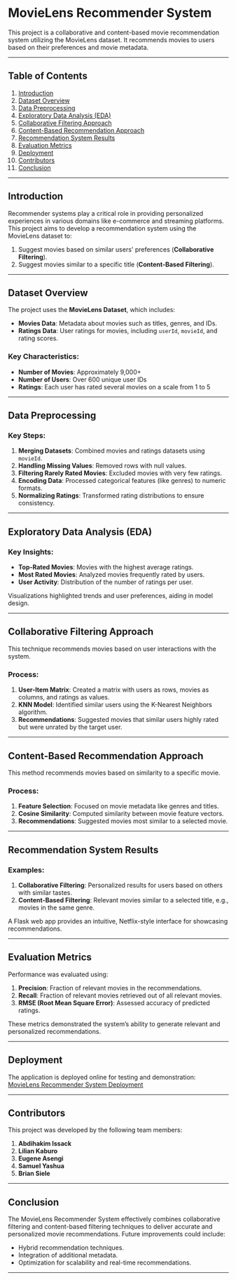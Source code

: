 # **MovieLens Recommender System**

This project is a collaborative and content-based movie recommendation system utilizing the MovieLens dataset. It recommends movies to users based on their preferences and movie metadata.

---

## **Table of Contents**  
1. [Introduction](#introduction)  
2. [Dataset Overview](#dataset-overview)  
3. [Data Preprocessing](#data-preprocessing)  
4. [Exploratory Data Analysis (EDA)](#exploratory-data-analysis-eda)  
5. [Collaborative Filtering Approach](#collaborative-filtering-approach)  
6. [Content-Based Recommendation Approach](#content-based-recommendation-approach)  
7. [Recommendation System Results](#recommendation-system-results)  
8. [Evaluation Metrics](#evaluation-metrics)  
9. [Deployment](#deployment)  
10. [Contributors](#contributors)  
11. [Conclusion](#conclusion)  

---

## **Introduction**  

Recommender systems play a critical role in providing personalized experiences in various domains like e-commerce and streaming platforms. This project aims to develop a recommendation system using the MovieLens dataset to:  
1. Suggest movies based on similar users' preferences (**Collaborative Filtering**).  
2. Suggest movies similar to a specific title (**Content-Based Filtering**).  

---  

## **Dataset Overview**  

The project uses the **MovieLens Dataset**, which includes:  
- **Movies Data**: Metadata about movies such as titles, genres, and IDs.  
- **Ratings Data**: User ratings for movies, including `userId`, `movieId`, and rating scores.  

### Key Characteristics:  
- **Number of Movies**: Approximately 9,000+  
- **Number of Users**: Over 600 unique user IDs  
- **Ratings**: Each user has rated several movies on a scale from 1 to 5  

---  

## **Data Preprocessing**  

### Key Steps:  
1. **Merging Datasets**: Combined movies and ratings datasets using `movieId`.  
2. **Handling Missing Values**: Removed rows with null values.  
3. **Filtering Rarely Rated Movies**: Excluded movies with very few ratings.  
4. **Encoding Data**: Processed categorical features (like genres) to numeric formats.  
5. **Normalizing Ratings**: Transformed rating distributions to ensure consistency.  

---  

## **Exploratory Data Analysis (EDA)**  

### Key Insights:  
- **Top-Rated Movies**: Movies with the highest average ratings.  
- **Most Rated Movies**: Analyzed movies frequently rated by users.  
- **User Activity**: Distribution of the number of ratings per user.  

Visualizations highlighted trends and user preferences, aiding in model design.  

---  

## **Collaborative Filtering Approach**  

This technique recommends movies based on user interactions with the system.  

### Process:  
1. **User-Item Matrix**: Created a matrix with users as rows, movies as columns, and ratings as values.  
2. **KNN Model**: Identified similar users using the K-Nearest Neighbors algorithm.  
3. **Recommendations**: Suggested movies that similar users highly rated but were unrated by the target user.  

---  

## **Content-Based Recommendation Approach**  

This method recommends movies based on similarity to a specific movie.  

### Process:  
1. **Feature Selection**: Focused on movie metadata like genres and titles.  
2. **Cosine Similarity**: Computed similarity between movie feature vectors.  
3. **Recommendations**: Suggested movies most similar to a selected movie.  

---  

## **Recommendation System Results**  

### Examples:  
1. **Collaborative Filtering**: Personalized results for users based on others with similar tastes.  
2. **Content-Based Filtering**: Relevant movies similar to a selected title, e.g., movies in the same genre.  

A Flask web app provides an intuitive, Netflix-style interface for showcasing recommendations.  

---  

## **Evaluation Metrics**  

Performance was evaluated using:  

1. **Precision**: Fraction of relevant movies in the recommendations.  
2. **Recall**: Fraction of relevant movies retrieved out of all relevant movies.  
3. **RMSE (Root Mean Square Error)**: Assessed accuracy of predicted ratings.  

These metrics demonstrated the system’s ability to generate relevant and personalized recommendations.  

---  

## **Deployment**  

The application is deployed online for testing and demonstration:  
[MovieLens Recommender System Deployment](https://movielens-recommender-system-rdyj.onrender.com/)  

---  

## **Contributors**  

This project was developed by the following team members:  
1. **Abdihakim Issack**  
2. **Lilian Kaburo**  
3. **Eugene Asengi**  
4. **Samuel Yashua**  
5. **Brian Siele**  

---  

## **Conclusion**  

The MovieLens Recommender System effectively combines collaborative filtering and content-based filtering techniques to deliver accurate and personalized movie recommendations. Future improvements could include:  
- Hybrid recommendation techniques.  
- Integration of additional metadata.  
- Optimization for scalability and real-time recommendations.  

---
